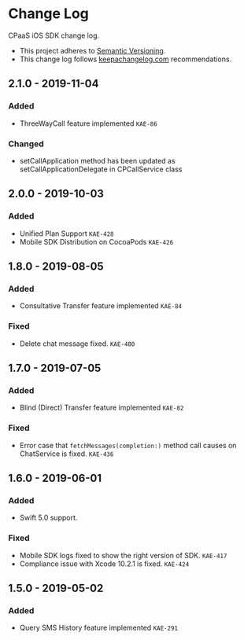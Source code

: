 # Change Log

CPaaS iOS SDK change log.

- This project adheres to [Semantic Versioning](http://semver.org/).
- This change log follows [keepachangelog.com](http://keepachangelog.com/) recommendations.

## 2.1.0 - 2019-11-04

### Added
- ThreeWayCall feature implemented `KAE-86`

### Changed
- setCallApplication method has been updated as setCallApplicationDelegate in CPCallService class


## 2.0.0 - 2019-10-03

### Added
- Unified Plan Support `KAE-428`
- Mobile SDK Distribution on CocoaPods `KAE-426`


## 1.8.0 - 2019-08-05

### Added
- Consultative Transfer feature implemented `KAE-84`

### Fixed
- Delete chat message fixed. `KAE-480`


## 1.7.0 - 2019-07-05

### Added
- Blind (Direct) Transfer feature implemented `KAE-82`

### Fixed
- Error case that `fetchMessages(completion:)` method call causes on ChatService is fixed. `KAE-436`


## 1.6.0 - 2019-06-01

### Added
- Swift 5.0 support.

### Fixed
- Mobile SDK logs fixed to show the right version of SDK. `KAE-417`
- Compliance issue with Xcode 10.2.1 is fixed. `KAE-424`


## 1.5.0 - 2019-05-02

### Added
- Query SMS History feature implemented `KAE-291`
